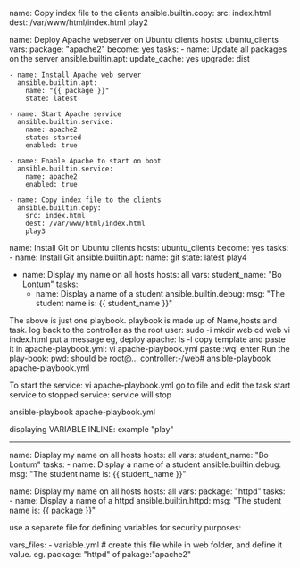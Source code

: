 name: Copy index file to the clients
      ansible.builtin.copy:
        src: index.html
        dest: /var/www/html/index.html
play2

name: Deploy Apache webserver on Ubuntu clients
  hosts: ubuntu_clients
  vars:
    package: "apache2"
  become: yes
  tasks:
    - name: Update all packages on the server
      ansible.builtin.apt:
        update_cache: yes
        upgrade: dist

    - name: Install Apache web server
      ansible.builtin.apt:
        name: "{{ package }}"
        state: latest

    - name: Start Apache service
      ansible.builtin.service:
        name: apache2
        state: started
        enabled: true

    - name: Enable Apache to start on boot
      ansible.builtin.service:
        name: apache2
        enabled: true

    - name: Copy index file to the clients
      ansible.builtin.copy:
        src: index.html
        dest: /var/www/html/index.html
        play3
name: Install Git on Ubuntu clients
  hosts: ubuntu_clients
  become: yes
  tasks:
    - name: Install Git
      ansible.builtin.apt:
        name: git
        state: latest
play4

- name: Display my name on all hosts
  hosts: all
  vars:
    student_name: "Bo Lontum"
  tasks:
  - name: Display a name of a student
      ansible.builtin.debug:
        msg: "The student name is: {{ student_name }}"





The above is just one playbook. playbook is made up of Name,hosts and task.
log back to the controller as the root user:
sudo -i
mkdir web
cd web
vi index.html
put a message eg, deploy apache:
ls -l
copy template and paste it in apache-playbook.yml:
vi apache-playbook.yml
paste
:wq! enter
Run the play-book:
pwd: should be root@... controller:-/web#
ansible-playbook apache-playbook.yml

To start the service:
vi apache-playbook.yml
go to file and edit the task start service to stopped service: service will stop

ansible-playbook apache-playbook.yml


displaying VARIABLE INLINE: example "play"

---
name: Display my name on all hosts
  hosts: all
  vars:
    student_name: "Bo Lontum"
  tasks:
    - name: Display a name of a student
      ansible.builtin.debug:
        msg: "The student name is: {{ student_name }}"

name: Display my name on all hosts
  hosts: all
  vars:
    package: "httpd"
  tasks:
    - name: Display a name of a httpd
      ansible.builtin.httpd:
        msg: "The student name is: {{ package }}"

 use a separete file for defining variables for security purposes:

 vars_files:
    - variable.yml # create this file while in web folder, and define it value. eg. package: "httpd" of pakage:"apache2"